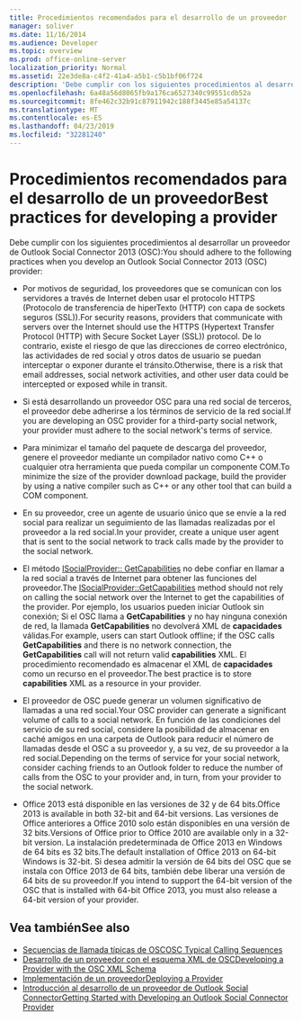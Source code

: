 ```yaml
---
title: Procedimientos recomendados para el desarrollo de un proveedor
manager: soliver
ms.date: 11/16/2014
ms.audience: Developer
ms.topic: overview
ms.prod: office-online-server
localization_priority: Normal
ms.assetid: 22e3de8a-c4f2-41a4-a5b1-c5b1bf06f724
description: 'Debe cumplir con los siguientes procedimientos al desarrollar un proveedor de Outlook Social Connector 2013 (OSC):'
ms.openlocfilehash: 6a48a56d8065fb9a176ca6527340c99551cdb52a
ms.sourcegitcommit: 8fe462c32b91c87911942c188f3445e85a54137c
ms.translationtype: MT
ms.contentlocale: es-ES
ms.lasthandoff: 04/23/2019
ms.locfileid: "32281240"
---
```

# <a name="best-practices-for-developing-a-provider"></a><span data-ttu-id="7a779-103">Procedimientos recomendados para el desarrollo de un proveedor</span><span class="sxs-lookup"><span data-stu-id="7a779-103">Best practices for developing a provider</span></span>

<span data-ttu-id="7a779-104">Debe cumplir con los siguientes procedimientos al desarrollar un proveedor de Outlook Social Connector 2013 (OSC):</span><span class="sxs-lookup"><span data-stu-id="7a779-104">You should adhere to the following practices when you develop an Outlook Social Connector 2013 (OSC) provider:</span></span>
  
- <span data-ttu-id="7a779-105">Por motivos de seguridad, los proveedores que se comunican con los servidores a través de Internet deben usar el protocolo HTTPS (Protocolo de transferencia de hiperTexto (HTTP) con capa de sockets seguros (SSL)).</span><span class="sxs-lookup"><span data-stu-id="7a779-105">For security reasons, providers that communicate with servers over the Internet should use the HTTPS (Hypertext Transfer Protocol (HTTP) with Secure Socket Layer (SSL)) protocol.</span></span> <span data-ttu-id="7a779-106">De lo contrario, existe el riesgo de que las direcciones de correo electrónico, las actividades de red social y otros datos de usuario se puedan interceptar o exponer durante el tránsito.</span><span class="sxs-lookup"><span data-stu-id="7a779-106">Otherwise, there is a risk that email addresses, social network activities, and other user data could be intercepted or exposed while in transit.</span></span>
    
- <span data-ttu-id="7a779-107">Si está desarrollando un proveedor OSC para una red social de terceros, el proveedor debe adherirse a los términos de servicio de la red social.</span><span class="sxs-lookup"><span data-stu-id="7a779-107">If you are developing an OSC provider for a third-party social network, your provider must adhere to the social network's terms of service.</span></span>
    
- <span data-ttu-id="7a779-108">Para minimizar el tamaño del paquete de descarga del proveedor, genere el proveedor mediante un compilador nativo como C++ o cualquier otra herramienta que pueda compilar un componente COM.</span><span class="sxs-lookup"><span data-stu-id="7a779-108">To minimize the size of the provider download package, build the provider by using a native compiler such as C++ or any other tool that can build a COM component.</span></span>
    
- <span data-ttu-id="7a779-109">En su proveedor, cree un agente de usuario único que se envíe a la red social para realizar un seguimiento de las llamadas realizadas por el proveedor a la red social.</span><span class="sxs-lookup"><span data-stu-id="7a779-109">In your provider, create a unique user agent that is sent to the social network to track calls made by the provider to the social network.</span></span>
    
- <span data-ttu-id="7a779-110">El método [ISocialProvider:: GetCapabilities](isocialprovider-getcapabilities.md) no debe confiar en llamar a la red social a través de Internet para obtener las funciones del proveedor.</span><span class="sxs-lookup"><span data-stu-id="7a779-110">The [ISocialProvider::GetCapabilities](isocialprovider-getcapabilities.md) method should not rely on calling the social network over the Internet to get the capabilities of the provider.</span></span> <span data-ttu-id="7a779-111">Por ejemplo, los usuarios pueden iniciar Outlook sin conexión; Si el OSC llama a **GetCapabilities** y no hay ninguna conexión de red, la llamada **GetCapabilities** no devolverá XML de **capacidades** válidas.</span><span class="sxs-lookup"><span data-stu-id="7a779-111">For example, users can start Outlook offline; if the OSC calls **GetCapabilities** and there is no network connection, the **GetCapabilities** call will not return valid **capabilities** XML.</span></span> <span data-ttu-id="7a779-112">El procedimiento recomendado es almacenar el XML de **capacidades** como un recurso en el proveedor.</span><span class="sxs-lookup"><span data-stu-id="7a779-112">The best practice is to store **capabilities** XML as a resource in your provider.</span></span> 
    
- <span data-ttu-id="7a779-113">El proveedor de OSC puede generar un volumen significativo de llamadas a una red social.</span><span class="sxs-lookup"><span data-stu-id="7a779-113">Your OSC provider can generate a significant volume of calls to a social network.</span></span> <span data-ttu-id="7a779-114">En función de las condiciones del servicio de su red social, considere la posibilidad de almacenar en caché amigos en una carpeta de Outlook para reducir el número de llamadas desde el OSC a su proveedor y, a su vez, de su proveedor a la red social.</span><span class="sxs-lookup"><span data-stu-id="7a779-114">Depending on the terms of service for your social network, consider caching friends to an Outlook folder to reduce the number of calls from the OSC to your provider and, in turn, from your provider to the social network.</span></span>
    
- <span data-ttu-id="7a779-115">Office 2013 está disponible en las versiones de 32 y de 64 bits.</span><span class="sxs-lookup"><span data-stu-id="7a779-115">Office 2013 is available in both 32-bit and 64-bit versions.</span></span> <span data-ttu-id="7a779-116">Las versiones de Office anteriores a Office 2010 solo están disponibles en una versión de 32 bits.</span><span class="sxs-lookup"><span data-stu-id="7a779-116">Versions of Office prior to Office 2010 are available only in a 32-bit version.</span></span> <span data-ttu-id="7a779-117">La instalación predeterminada de Office 2013 en Windows de 64 bits es 32 bits.</span><span class="sxs-lookup"><span data-stu-id="7a779-117">The default installation of Office 2013 on 64-bit Windows is 32-bit.</span></span> <span data-ttu-id="7a779-118">Si desea admitir la versión de 64 bits del OSC que se instala con Office 2013 de 64 bits, también debe liberar una versión de 64 bits de su proveedor.</span><span class="sxs-lookup"><span data-stu-id="7a779-118">If you intend to support the 64-bit version of the OSC that is installed with 64-bit Office 2013, you must also release a 64-bit version of your provider.</span></span> 
    
## <a name="see-also"></a><span data-ttu-id="7a779-119">Vea también</span><span class="sxs-lookup"><span data-stu-id="7a779-119">See also</span></span>

- [<span data-ttu-id="7a779-120">Secuencias de llamada típicas de OSC</span><span class="sxs-lookup"><span data-stu-id="7a779-120">OSC Typical Calling Sequences</span></span>](osc-typical-calling-sequences.md)  
- [<span data-ttu-id="7a779-121">Desarrollo de un proveedor con el esquema XML de OSC</span><span class="sxs-lookup"><span data-stu-id="7a779-121">Developing a Provider with the OSC XML Schema</span></span>](developing-a-provider-with-the-osc-xml-schema.md)  
- [<span data-ttu-id="7a779-122">Implementación de un proveedor</span><span class="sxs-lookup"><span data-stu-id="7a779-122">Deploying a Provider</span></span>](deploying-a-provider.md)  
- [<span data-ttu-id="7a779-123">Introducción al desarrollo de un proveedor de Outlook Social Connector</span><span class="sxs-lookup"><span data-stu-id="7a779-123">Getting Started with Developing an Outlook Social Connector Provider</span></span>](getting-started-with-developing-an-outlook-social-connector-provider.md)

